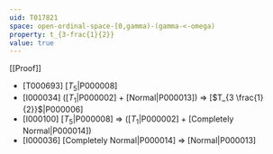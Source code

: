 ```yaml
---
uid: T017821
space: open-ordinal-space-[0,gamma)-(gamma-<-omega)
property: t_{3-frac{1}{2}}
value: true
---
```

[[Proof]]

* [T000693] [$T_5$|P000008]
* [I000034] ([$T_1$|P000002] + [Normal|P000013]) => [$T_{3 \frac{1}{2}}$|P000006]
* [I000100] [$T_5$|P000008] => ([$T_1$|P000002] + [Completely Normal|P000014])
* [I000036] [Completely Normal|P000014] => [Normal|P000013]


